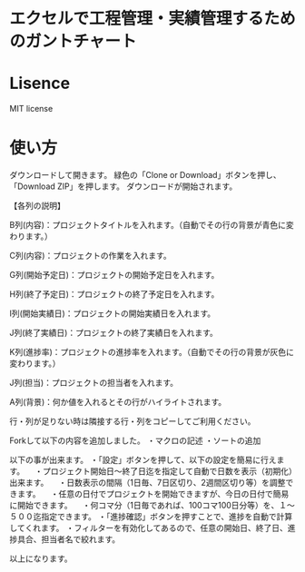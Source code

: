 # エクセルで工程管理・実績管理するためのガントチャート

# Lisence

 MIT license

# 使い方


ダウンロードして開きます。
緑色の「Clone or Download」ボタンを押し、
「Download ZIP」を押します。
ダウンロードが開始されます。


【各列の説明】

B列(内容)：プロジェクトタイトルを入れます。（自動でその行の背景が青色に変わります。）

C列(内容)：プロジェクトの作業を入れます。

G列(開始予定日)：プロジェクトの開始予定日を入れます。

H列(終了予定日)：プロジェクトの終了予定日を入れます。

I列(開始実績日)：プロジェクトの開始実績日を入れます。

J列(終了実績日)：プロジェクトの終了実績日を入れます。

K列(進捗率)：プロジェクトの進捗率を入れます。（自動でその行の背景が灰色に変わります。）

J列(担当)：プロジェクトの担当者を入れます。

A列(背景)：何か値を入れるとその行がハイライトされます。

行・列が足りない時は隣接する行・列をコピーしてご利用ください。


Forkして以下の内容を追加しました。
・マクロの記述
・ソートの追加

以下の事が出来ます。
・「設定」ボタンを押して、以下の設定を簡易に行えます。
　・プロジェクト開始日～終了日迄を指定して自動で日数を表示（初期化）出来ます。
　・日数表示の間隔（1日毎、7日区切り、2週間区切り等）を調整できます。
　・任意の日付でプロジェクトを開始できますが、今日の日付で簡易に開始できます。
　・何コマ分（1日毎であれば、100コマ100日分等）を、１～５００迄指定できます。
・「進捗確認」ボタンを押すことで、進捗を自動で計算してくれます。
・フィルターを有効化してあるので、任意の開始日、終了日、進捗具合、担当者名で絞れます。


以上になります。


